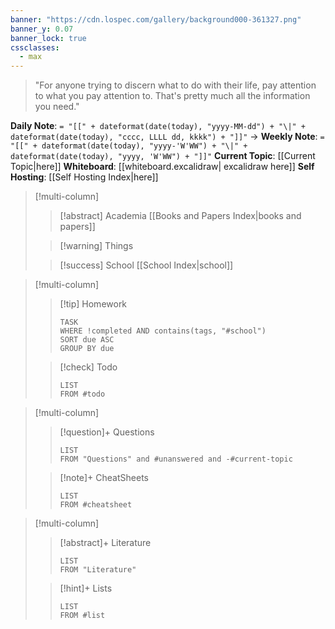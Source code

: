 ```yaml
---
banner: "https://cdn.lospec.com/gallery/background000-361327.png"
banner_y: 0.07
banner_lock: true
cssclasses:
  - max
---
```

> "For anyone trying to discern what to do with their life, pay attention to what you pay attention to. That's pretty much all the information you need."

**Daily Note**: `= "[[" + dateformat(date(today), "yyyy-MM-dd") + "\|" + dateformat(date(today), "cccc, LLLL dd, kkkk") + "]]"`  → **Weekly Note**: `= "[[" + dateformat(date(today), "yyyy-'W'WW") + "\|" + dateformat(date(today), "yyyy, 'W'WW") + "]]"` 
**Current Topic**: [[Current Topic\|here]]
**Whiteboard**: [[whiteboard.excalidraw\| excalidraw here]]
**Self Hosting**: [[Self Hosting Index|here]]

> [!multi-column]
>
>> [!abstract] Academia
>> [[Books and Papers Index|books and papers]] 
>
>> [!warning] Things
> >
>
>> [!success] School
>> [[School Index|school]]

>

> [!multi-column]
>
>> [!tip] Homework
>> ```dataview
>> TASK
>> WHERE !completed AND contains(tags, "#school")
>> SORT due ASC
>> GROUP BY due
>> ```
>
>> [!check] Todo
>> ```dataview
>> LIST
>> FROM #todo 
>> ```
>
  
>

> [!multi-column]
>> [!question]+ Questions
> > ```dataview
> > LIST
> > FROM "Questions" and #unanswered and -#current-topic 
> > ```
>
> > [!note]+ CheatSheets
> > ```dataview
> > LIST
> > FROM #cheatsheet 
> > ```

>

> [!multi-column]
> > [!abstract]+ Literature
> > ```dataview
> > LIST
> > FROM "Literature"
> > ```
>
> > [!hint]+ Lists
> > ```dataview
> > LIST
> > FROM #list
> > ```

